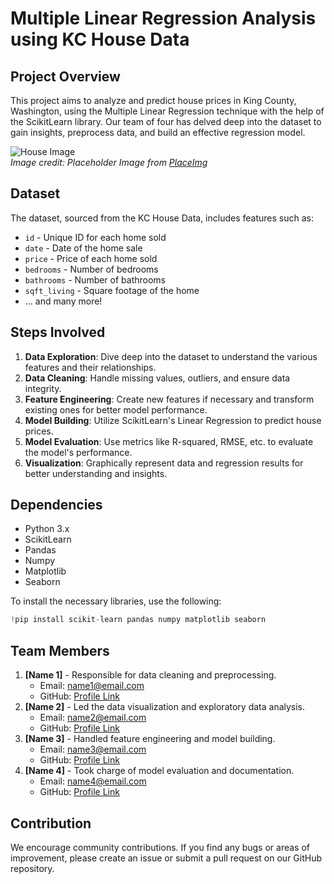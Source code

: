 # **Multiple Linear Regression Analysis using KC House Data**

## **Project Overview**

This project aims to analyze and predict house prices in King County, Washington, using the Multiple Linear Regression technique with the help of the ScikitLearn library. Our team of four has delved deep into the dataset to gain insights, preprocess data, and build an effective regression model.

![House Image](https://placeimg.com/640/480/arch)  
*Image credit: Placeholder Image from [PlaceImg](https://placeimg.com)*

## **Dataset**

The dataset, sourced from the KC House Data, includes features such as:

- `id` - Unique ID for each home sold
- `date` - Date of the home sale
- `price` - Price of each home sold
- `bedrooms` - Number of bedrooms
- `bathrooms` - Number of bathrooms
- `sqft_living` - Square footage of the home
- ... and many more!

## **Steps Involved**

1. **Data Exploration**: Dive deep into the dataset to understand the various features and their relationships.
2. **Data Cleaning**: Handle missing values, outliers, and ensure data integrity.
3. **Feature Engineering**: Create new features if necessary and transform existing ones for better model performance.
4. **Model Building**: Utilize ScikitLearn's Linear Regression to predict house prices.
5. **Model Evaluation**: Use metrics like R-squared, RMSE, etc. to evaluate the model's performance.
6. **Visualization**: Graphically represent data and regression results for better understanding and insights.

## **Dependencies**

- Python 3.x
- ScikitLearn
- Pandas
- Numpy
- Matplotlib
- Seaborn

To install the necessary libraries, use the following:

```python
!pip install scikit-learn pandas numpy matplotlib seaborn
```

## **Team Members**

1. **[Name 1]** - Responsible for data cleaning and preprocessing.
    - Email: name1@email.com
    - GitHub: [Profile Link](#)
2. **[Name 2]** - Led the data visualization and exploratory data analysis.
    - Email: name2@email.com
    - GitHub: [Profile Link](#)
3. **[Name 3]** - Handled feature engineering and model building.
    - Email: name3@email.com
    - GitHub: [Profile Link](#)
4. **[Name 4]** - Took charge of model evaluation and documentation.
    - Email: name4@email.com
    - GitHub: [Profile Link](#)

## **Contribution**

We encourage community contributions. If you find any bugs or areas of improvement, please create an issue or submit a pull request on our GitHub repository.
